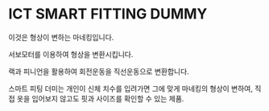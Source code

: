 # ICT SMART FITTING DUMMY

이것은 형상이 변하는 마네킹입니다.

서보모터를 이용하여 형상을 변환시킵니다.

랙과 피니언을 활용하여 회전운동을 직선운동으로 변환합니다.

스마트 피팅 더미는 개인이 신체 치수를 입려가면 그에 맞게 마네킹의 형상이 변하여, 직접 옷을 입어보지 않고도 핏과 사이즈를 확인할 수 있는 제품.
